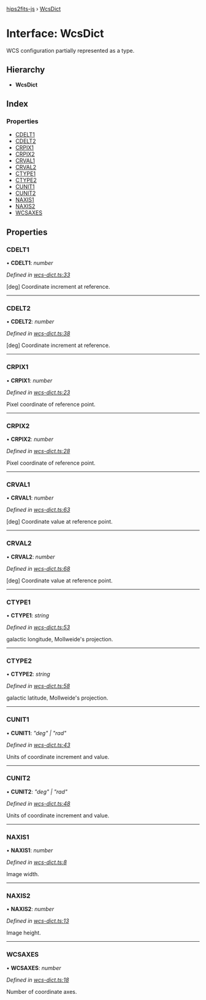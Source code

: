 [hips2fits-js](https://github.com/lloydevans/hips2fits-js/blob/master/docs/md/README.md) › [WcsDict](https://github.com/lloydevans/hips2fits-js/blob/master/docs/md/interfaces/wcsdict.md)

# Interface: WcsDict

WCS configuration partially represented as a type.

## Hierarchy

* **WcsDict**

## Index

### Properties

* [CDELT1](https://github.com/lloydevans/hips2fits-js/blob/master/docs/md/interfaces/wcsdict.md#cdelt1)
* [CDELT2](https://github.com/lloydevans/hips2fits-js/blob/master/docs/md/interfaces/wcsdict.md#cdelt2)
* [CRPIX1](https://github.com/lloydevans/hips2fits-js/blob/master/docs/md/interfaces/wcsdict.md#crpix1)
* [CRPIX2](https://github.com/lloydevans/hips2fits-js/blob/master/docs/md/interfaces/wcsdict.md#crpix2)
* [CRVAL1](https://github.com/lloydevans/hips2fits-js/blob/master/docs/md/interfaces/wcsdict.md#crval1)
* [CRVAL2](https://github.com/lloydevans/hips2fits-js/blob/master/docs/md/interfaces/wcsdict.md#crval2)
* [CTYPE1](https://github.com/lloydevans/hips2fits-js/blob/master/docs/md/interfaces/wcsdict.md#ctype1)
* [CTYPE2](https://github.com/lloydevans/hips2fits-js/blob/master/docs/md/interfaces/wcsdict.md#ctype2)
* [CUNIT1](https://github.com/lloydevans/hips2fits-js/blob/master/docs/md/interfaces/wcsdict.md#cunit1)
* [CUNIT2](https://github.com/lloydevans/hips2fits-js/blob/master/docs/md/interfaces/wcsdict.md#cunit2)
* [NAXIS1](https://github.com/lloydevans/hips2fits-js/blob/master/docs/md/interfaces/wcsdict.md#naxis1)
* [NAXIS2](https://github.com/lloydevans/hips2fits-js/blob/master/docs/md/interfaces/wcsdict.md#naxis2)
* [WCSAXES](https://github.com/lloydevans/hips2fits-js/blob/master/docs/md/interfaces/wcsdict.md#wcsaxes)

## Properties

###  CDELT1

• **CDELT1**: *number*

*Defined in [wcs-dict.ts:33](https://github.com/lloydevans/node-hips2fits/blob/7099203/src/wcs-dict.ts#L33)*

[deg] Coordinate increment at reference.

___

###  CDELT2

• **CDELT2**: *number*

*Defined in [wcs-dict.ts:38](https://github.com/lloydevans/node-hips2fits/blob/7099203/src/wcs-dict.ts#L38)*

[deg] Coordinate increment at reference.

___

###  CRPIX1

• **CRPIX1**: *number*

*Defined in [wcs-dict.ts:23](https://github.com/lloydevans/node-hips2fits/blob/7099203/src/wcs-dict.ts#L23)*

Pixel coordinate of reference point.

___

###  CRPIX2

• **CRPIX2**: *number*

*Defined in [wcs-dict.ts:28](https://github.com/lloydevans/node-hips2fits/blob/7099203/src/wcs-dict.ts#L28)*

Pixel coordinate of reference point.

___

###  CRVAL1

• **CRVAL1**: *number*

*Defined in [wcs-dict.ts:63](https://github.com/lloydevans/node-hips2fits/blob/7099203/src/wcs-dict.ts#L63)*

[deg] Coordinate value at reference point.

___

###  CRVAL2

• **CRVAL2**: *number*

*Defined in [wcs-dict.ts:68](https://github.com/lloydevans/node-hips2fits/blob/7099203/src/wcs-dict.ts#L68)*

[deg] Coordinate value at reference point.

___

###  CTYPE1

• **CTYPE1**: *string*

*Defined in [wcs-dict.ts:53](https://github.com/lloydevans/node-hips2fits/blob/7099203/src/wcs-dict.ts#L53)*

galactic longitude, Mollweide's projection.

___

###  CTYPE2

• **CTYPE2**: *string*

*Defined in [wcs-dict.ts:58](https://github.com/lloydevans/node-hips2fits/blob/7099203/src/wcs-dict.ts#L58)*

galactic latitude, Mollweide's projection.

___

###  CUNIT1

• **CUNIT1**: *"deg" | "rad"*

*Defined in [wcs-dict.ts:43](https://github.com/lloydevans/node-hips2fits/blob/7099203/src/wcs-dict.ts#L43)*

Units of coordinate increment and value.

___

###  CUNIT2

• **CUNIT2**: *"deg" | "rad"*

*Defined in [wcs-dict.ts:48](https://github.com/lloydevans/node-hips2fits/blob/7099203/src/wcs-dict.ts#L48)*

Units of coordinate increment and value.

___

###  NAXIS1

• **NAXIS1**: *number*

*Defined in [wcs-dict.ts:8](https://github.com/lloydevans/node-hips2fits/blob/7099203/src/wcs-dict.ts#L8)*

Image width.

___

###  NAXIS2

• **NAXIS2**: *number*

*Defined in [wcs-dict.ts:13](https://github.com/lloydevans/node-hips2fits/blob/7099203/src/wcs-dict.ts#L13)*

Image height.

___

###  WCSAXES

• **WCSAXES**: *number*

*Defined in [wcs-dict.ts:18](https://github.com/lloydevans/node-hips2fits/blob/7099203/src/wcs-dict.ts#L18)*

Number of coordinate axes.
